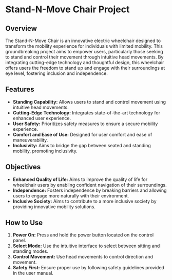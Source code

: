 # Stand-N-Move Chair Project

## Overview
The Stand-N-Move Chair is an innovative electric wheelchair designed to transform the mobility experience for individuals with limited mobility. This groundbreaking project aims to empower users, particularly those seeking to stand and control their movement through intuitive head movements. By integrating cutting-edge technology and thoughtful design, this wheelchair offers users the freedom to stand up and engage with their surroundings at eye level, fostering inclusion and independence.

## Features
- **Standing Capability:** Allows users to stand and control movement using intuitive head movements.
- **Cutting-Edge Technology:** Integrates state-of-the-art technology for enhanced user experience.
- **User Safety:** Prioritizes safety measures to ensure a secure mobility experience.
- **Comfort and Ease of Use:** Designed for user comfort and ease of maneuverability.
- **Inclusivity:** Aims to bridge the gap between seated and standing mobility, promoting inclusivity.

## Objectives
- **Enhanced Quality of Life:** Aims to improve the quality of life for wheelchair users by enabling confident navigation of their surroundings.
- **Independence:** Fosters independence by breaking barriers and allowing users to engage more naturally with their environment.
- **Inclusive Society:** Aims to contribute to a more inclusive society by providing innovative mobility solutions.

## How to Use
1. **Power On:** Press and hold the power button located on the control panel.
2. **Select Mode:** Use the intuitive interface to select between sitting and standing modes.
3. **Control Movement:** Use head movements to control direction and movement.
4. **Safety First:** Ensure proper use by following safety guidelines provided in the user manual.

